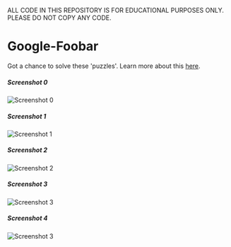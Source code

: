 ALL CODE IN THIS REPOSITORY IS FOR EDUCATIONAL PURPOSES ONLY. PLEASE DO NOT COPY ANY CODE.

# Google-Foobar
Got a chance to solve these 'puzzles'. Learn more about this [here](http://thehustle.co/the-secret-google-interview-that-landed-me-a-job).

##### Screenshot 0
![Screenshot 0](https://github.com/dray92/Google-Foobar/blob/master/screenshots/Foobar_0.png)

##### Screenshot 1
![Screenshot 1](https://github.com/dray92/Google-Foobar/blob/master/screenshots/Foobar_1.png)

##### Screenshot 2
![Screenshot 2](https://github.com/dray92/Google-Foobar/blob/master/screenshots/Foobar_2.png)

##### Screenshot 3
![Screenshot 3](https://github.com/dray92/Google-Foobar/blob/master/screenshots/Foobar_3.png)

##### Screenshot 4
![Screenshot 3](https://github.com/dray92/Google-Foobar/blob/master/screenshots/Foobar_4.png)
